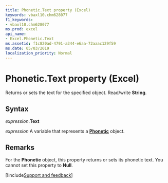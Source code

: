 ```yaml
---
title: Phonetic.Text property (Excel)
keywords: vbaxl10.chm628077
f1_keywords:
- vbaxl10.chm628077
ms.prod: excel
api_name:
- Excel.Phonetic.Text
ms.assetid: f1c820ad-4791-a344-e6aa-72aaac129f59
ms.date: 05/03/2019
localization_priority: Normal
---
```



# Phonetic.Text property (Excel)

Returns or sets the text for the specified object. Read/write **String**.


## Syntax

_expression_.**Text**

_expression_ A variable that represents a **[Phonetic](Excel.Phonetic.md)** object.


## Remarks

For the **Phonetic** object, this property returns or sets its phonetic text. You cannot set this property to **Null**.




[!include[Support and feedback](~/includes/feedback-boilerplate.md)]